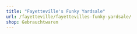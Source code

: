 ```yaml
---
title: "Fayetteville's Funky Yardsale"
url: /fayetteville/fayettevilles-funky-yardsale/
shop: Gebrauchtwaren
---
```

